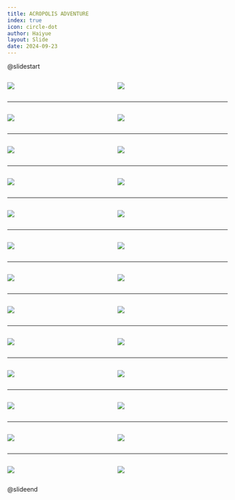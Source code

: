 ```yaml
---
title: ACROPOLIS ADVENTURE
index: true
icon: circle-dot
author: Haiyue
layout: Slide
date: 2024-09-23
---
```

 
@slidestart

<div style="display:flex">
<div style="flex:1">

![](/reading/english/Level-Z/ACROPOLIS%20ADVENTURE/001.webp)
</div>
<div style="flex:1">

![](/reading/english/Level-Z/ACROPOLIS%20ADVENTURE/002.webp)
</div>
</div>

---

<div style="display:flex">
<div style="flex:1">

![](/reading/english/Level-Z/ACROPOLIS%20ADVENTURE/003.webp)
</div>
<div style="flex:1">

![](/reading/english/Level-Z/ACROPOLIS%20ADVENTURE/004.webp)
</div>
</div>

---

<div style="display:flex">
<div style="flex:1">

![](/reading/english/Level-Z/ACROPOLIS%20ADVENTURE/005.webp)
</div>
<div style="flex:1">

![](/reading/english/Level-Z/ACROPOLIS%20ADVENTURE/006.webp)
</div>
</div>

---

<div style="display:flex">
<div style="flex:1">

![](/reading/english/Level-Z/ACROPOLIS%20ADVENTURE/007.webp)
</div>
<div style="flex:1">

![](/reading/english/Level-Z/ACROPOLIS%20ADVENTURE/008.webp)
</div>
</div>

---

<div style="display:flex">
<div style="flex:1">

![](/reading/english/Level-Z/ACROPOLIS%20ADVENTURE/009.webp)
</div>
<div style="flex:1">

![](/reading/english/Level-Z/ACROPOLIS%20ADVENTURE/010.webp)
</div>
</div>

---

<div style="display:flex">
<div style="flex:1">

![](/reading/english/Level-Z/ACROPOLIS%20ADVENTURE/011.webp)
</div>
<div style="flex:1">

![](/reading/english/Level-Z/ACROPOLIS%20ADVENTURE/012.webp)
</div>
</div>

---

<div style="display:flex">
<div style="flex:1">

![](/reading/english/Level-Z/ACROPOLIS%20ADVENTURE/013.webp)
</div>
<div style="flex:1">

![](/reading/english/Level-Z/ACROPOLIS%20ADVENTURE/014.webp)
</div>
</div>

---

<div style="display:flex">
<div style="flex:1">

![](/reading/english/Level-Z/ACROPOLIS%20ADVENTURE/015.webp)
</div>
<div style="flex:1">

![](/reading/english/Level-Z/ACROPOLIS%20ADVENTURE/016.webp)
</div>
</div>

---

<div style="display:flex">
<div style="flex:1">

![](/reading/english/Level-Z/ACROPOLIS%20ADVENTURE/017.webp)
</div>
<div style="flex:1">

![](/reading/english/Level-Z/ACROPOLIS%20ADVENTURE/018.webp)
</div>
</div>

---

<div style="display:flex">
<div style="flex:1">

![](/reading/english/Level-Z/ACROPOLIS%20ADVENTURE/019.webp)
</div>
<div style="flex:1">

![](/reading/english/Level-Z/ACROPOLIS%20ADVENTURE/020.webp)
</div>
</div>

---

<div style="display:flex">
<div style="flex:1">

![](/reading/english/Level-Z/ACROPOLIS%20ADVENTURE/021.webp)
</div>
<div style="flex:1">

![](/reading/english/Level-Z/ACROPOLIS%20ADVENTURE/022.webp)
</div>
</div>

---

<div style="display:flex">
<div style="flex:1">

![](/reading/english/Level-Z/ACROPOLIS%20ADVENTURE/023.webp)
</div>
<div style="flex:1">

![](/reading/english/Level-Z/ACROPOLIS%20ADVENTURE/024.webp)
</div>
</div>

---

<div style="display:flex">
<div style="flex:1">

![](/reading/english/Level-Z/ACROPOLIS%20ADVENTURE/025.webp)
</div>
<div style="flex:1">

![](/reading/english/Level-Z/ACROPOLIS%20ADVENTURE/026.webp)
</div>
</div>

@slideend